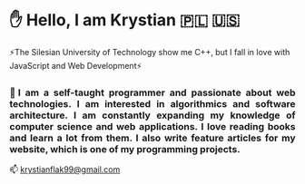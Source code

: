 <h1>✋ Hello, I am Krystian  🇵🇱 🇺🇸 </h1>
⚡The Silesian University of Technology show me C++, but I fall in love with JavaScript and Web Development⚡

<h3 align=justify>📝I am a self-taught programmer and passionate about web technologies. I am interested in algorithmics and software architecture. I am constantly expanding my knowledge of computer science and web applications. I love reading books  and learn a lot from them. I also write feature articles for my website, which is one of my programming projects.</h3>

 📫 krystianflak99@gmail.com  



